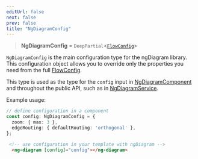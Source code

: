 ```yaml
---
editUrl: false
next: false
prev: false
title: "NgDiagramConfig"
---
```


> **NgDiagramConfig** = `DeepPartial`\<[`FlowConfig`](/docs/api/types/flowconfig/)\>

`NgDiagramConfig` is the main configuration type for the ngDiagram library.
This configuration object allows you to override only the properties you need from the full [FlowConfig](/docs/api/types/flowconfig/).

This type is used as the type for the `config` input in [NgDiagramComponent](/docs/api/components/ngdiagramcomponent/)
and throughout the public API, such as in [NgDiagramService](/docs/api/services/ngdiagramservice/).

Example usage:
```ts
// define configuration in a component
const config: NgDiagramConfig = {
  zoom: { max: 3 },
  edgeRouting: { defaultRouting: 'orthogonal' },
};
```
```html
 <!-- use configuration in your template with ngDiagram -->
  <ng-diagram [config]="config"></ng-diagram>
```
